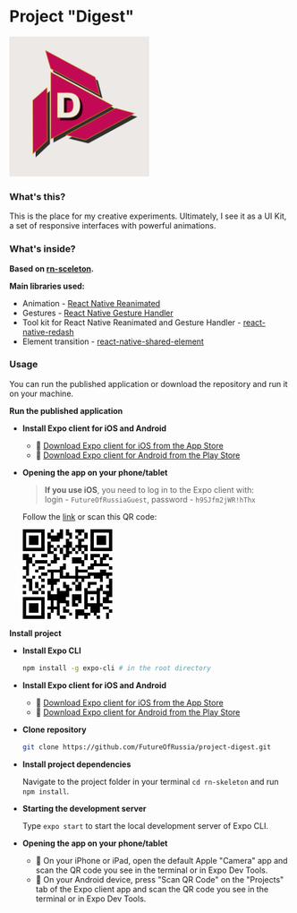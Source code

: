 # Project "Digest"
<img src="https://github.com/FutureOfRussia/project-digest/blob/master/assets/splash.png?raw=true" width="250" height="250" />

### What's this?
This is the place for my creative experiments. Ultimately, I see it as a UI Kit, a set of responsive interfaces with powerful animations.
### What's inside?
**Based on [rn-sceleton](https://github.com/FutureOfRussia/rn-skeleton).**  

**Main libraries used:**
  * Animation - [React Native Reanimated](https://software-mansion.github.io/react-native-reanimated/)
  * Gestures - [React Native Gesture Handler](https://software-mansion.github.io/react-native-gesture-handler/docs/getting-started.html)
  * Tool kit for React Native Reanimated and Gesture Handler - [react-native-redash](https://github.com/wcandillon/react-native-redash)
  * Element transition - [react-native-shared-element](https://github.com/IjzerenHein/react-native-shared-element)
### Usage
You can run the published application or download the repository and run it on your machine.  

**Run the published application**  

* **Install Expo client for iOS and Android**  
  * 🍎 [Download Expo client for iOS from the App Store](https://itunes.com/apps/exponent)
  * 🤖 [Download Expo client for Android from the Play Store](https://play.google.com/store/apps/details?id=host.exp.exponent)

* **Opening the app on your phone/tablet**  

  >**If you use iOS**, you need to log in to the Expo client with:  
  >login - `FutureOfRussiaGuest`, password - `h9SJfm2jWR!hThx`  

  Follow the [link](https://expo.io/@futureofrussiaguest/Digest) or scan this QR code:  

  ![](https://github.com/FutureOfRussia/project-digest/blob/master/assets/link(guest).png?raw=true)  

**Install project**  

* **Install Expo CLI**  
  
  ```sh
  npm install -g expo-cli # in the root directory
  ```
  
* **Install Expo client for iOS and Android**  
  
  * 🍎 [Download Expo client for iOS from the App Store](https://itunes.com/apps/exponent)
  * 🤖 [Download Expo client for Android from the Play Store](https://play.google.com/store/apps/details?id=host.exp.exponent)
  
* **Clone repository** 

  ```bash
  git clone https://github.com/FutureOfRussia/project-digest.git
  ```

* **Install project dependencies**  
  
  Navigate to the project folder in your terminal `cd rn-skeleton` and  run `npm install`.  
  
* **Starting the development server**  
  
  Type ```expo start``` to start the local development server of Expo CLI.  
  
* **Opening the app on your phone/tablet**  
  
  * 🍎 On your iPhone or iPad, open the default Apple "Camera" app and scan the QR code you see in the terminal or in Expo Dev Tools.
  * 🤖 On your Android device, press "Scan QR Code" on the "Projects" tab of the Expo client app and scan the QR code you see in the terminal or in Expo Dev Tools.
  
